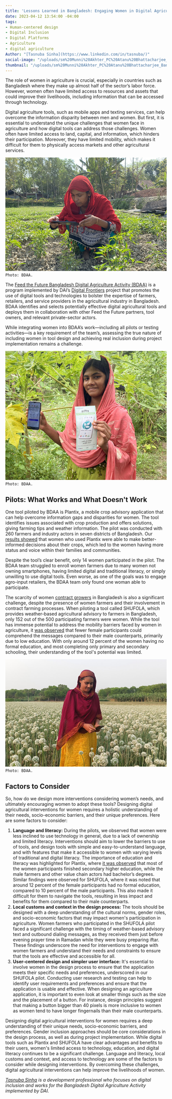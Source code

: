 ```yaml
---
title: 'Lessons Learned in Bangladesh: Engaging Women in Digital Agriculture Tools'
date: 2023-04-12 13:54:00 -04:00
tags:
- Human-centered design
- Digital Inclusion
- Digital Platforms
- Agriculture
- digital agriculture
Author: "[Tasnuba Sinha](https://www.linkedin.com/in/tasnuba/)"
social-image: "/uploads/sm%20Munni%20Akhter_PC%20Atanu%20Bhattacharjee_Bangladesh%20Digital%20Activity.jpg"
thumbnail: "/uploads/sm%20Munni%20Akhter_PC%20Atanu%20Bhattacharjee_Bangladesh%20Digital%20Activity.jpg"
---
```


The role of women in agriculture is crucial, especially in countries such as Bangladesh where they make up almost half of the sector’s labor force. However, women often have limited access to resources and assets that could improve their livelihoods, including information that can be accessed through technology. 

Digital agriculture tools, such as mobile apps and texting services, can help overcome the information disparity between men and women. But first, it is essential to understand the unique challenges that women face in agriculture and how digital tools can address those challenges. Women often have limited access to land, capital, and information, which hinders their participation. Moreover, they have limited mobility, which makes it difficult for them to physically access markets and other agricultural services.

![Plantix_BNA_Patuakhali_Sador_Add On  Farmer_Ayesha Begum_16Mr22.jpeg](/uploads/Plantix_BNA_Patuakhali_Sador_Add%20On%20%20Farmer_Ayesha%20Begum_16Mr22.jpeg)`Photo: BDAA.`

<!--more-->

The [Feed the Future Bangladesh Digital Agriculture Activity (BDAA)](https://www.digitalfrontiersdai.com/thematic-areas/digital-agriculture/) is a program implemented by DAI’s [Digital Frontiers](https://www.dai.com/our-work/projects/worldwide-digital-frontiers-df) project that promotes the use of digital tools and technologies to bolster the expertise of farmers, retailers, and service providers in the agricultural industry in Bangladesh. BDAA identifies and selects potentially effective digital agricultural tools and deploys them in collaboration with other Feed the Future partners, tool owners, and relevant private-sector actors. 

While integrating women into BDAA’s work—including all pilots or testing activities—is a key requirement of the team’s, assessing the true nature of including women in tool design and achieving real inclusion during project implementation remains a challenge.

![Munni Akhter_PC Atanu Bhattacharjee_Bangladesh Digital Activity.jpg](/uploads/Munni%20Akhter_PC%20Atanu%20Bhattacharjee_Bangladesh%20Digital%20Activity.jpg)`Photo: BDAA.`

## Pilots: What Works and What Doesn't Work

One tool piloted by BDAA is Plantix, a mobile crop advisory application that can help overcome information gaps and disparities for women. The tool identifies issues associated with crop production and offers solutions, giving farming tips and weather information. The pilot was conducted with 260 farmers and industry actors in seven districts of Bangladesh. Our [results showed](https://www.digitalfrontiersdai.com/resources/feed-the-future-bangladesh-digital-agriculture-activity-plantix-pilot-end-line-assessment-report/) that women who used Plantix were able to make better-informed decisions about their crops, which led to the women having more status and voice within their families and communities.

Despite the tool’s clear benefit, only 14 women participated in the pilot. The BDAA team struggled to enroll women farmers due to many women not owning smartphones, having limited digital and traditional literacy, or simply unwilling to use digital tools. Even worse, as one of the goals was to engage agro-input retailers, the BDAA team only found one woman able to participate. 

The scarcity of women [contract growers](https://www.fao.org/3/y0937e/y0937e02.htm#:~:text=Contract%20farming%20can%20be%20defined,agreements%2C%20frequently%20at%20predetermined%20prices.) in Bangladesh is also a significant challenge, despite the presence of women farmers and their involvement in contract farming processes. When piloting a tool called SHUFOLA, which provides weather-based agricultural advisory to farmers in Bangladesh, only 152 out of the 500 participating farmers were women. While the tool has immense potential to address the mobility barriers faced by women in agriculture, it [was observed](https://www.digitalfrontiersdai.com/resources/feed-the-future-bangladesh-digital-agriculture-activity-shufola-pilot-end-line-assessment-report/) that fewer female participants could comprehend the messages compared to their male counterparts, primarily due to low education. With only around 12 percent of the women having no formal education, and most completing only primary and secondary schooling, their understanding of the tool's potential was limited.

![Plantix_SDC_Faridpur_Sadar_Ambikapur_Gyindia_Farmer_21 Mr 22 .jpg](/uploads/Plantix_SDC_Faridpur_Sadar_Ambikapur_Gyindia_Farmer_21%20Mr%2022%20.jpg)`Photo: BDAA.`

## Factors to Consider

So, how do we design more interventions considering women’s needs, and ultimately encouraging women to adopt these tools? Designing digital agricultural interventions for women requires a holistic understanding of their needs, socio-economic barriers, and their unique preferences. Here are some factors to consider:

1. **Language and literacy:** During the pilots, we observed that women were less inclined to use technology in general, due to a lack of ownership and limited literacy. Interventions should aim to lower the barriers to use of tools, and design tools with simple and easy-to-understand language, and with features that make it accessible to women with varying levels of traditional and digital literacy. The importance of education and literacy was highlighted for Plantix, where [it was observed](https://www.digitalfrontiersdai.com/resources/feed-the-future-bangladesh-digital-agriculture-activity-plantix-pilot-end-line-assessment-report/) that most of the women participants finished secondary higher education, while the male farmers and other value chain actors had bachelor’s degrees. Similar findings were observed for SHUFOLA, where it was noted that around 12 percent of the female participants had no formal education, compared to 10 percent of the male participants. This also made it difficult for them to navigate the tools, resulting in less impact and benefits for them compared to their male counterparts. 
1. **Local customs and context in the design process:** The tools should be designed with a deep understanding of the cultural norms, gender roles, and socio-economic factors that may impact women's participation in agriculture. Women farmers who participated in the SHUFOLA pilot faced a significant challenge with the timing of weather-based advisory text and outbound dialing messages, as they received them just before evening prayer time in Ramadan while they were busy preparing iftar. These findings underscore the need for interventions to engage with women farmers and understand their needs and constraints to ensure that the tools are effective and accessible for all. 
1. **User-centered design and simpler user interface:** It's essential to involve women in the design process to ensure that the application meets their specific needs and preferences, underscored in our SHUFOLA pilot. Conducting user research and testing can help to identify user requirements and preferences and ensure that the application is usable and effective. When designing an agriculture application, it is important to even look at smaller things such as the size and the placement of a button. For instance, design principles suggest that making a button bigger than 40 pixels is more inclusive to women as women tend to have longer fingernails than their male counterparts. 

Designing digital agricultural interventions for women requires a deep understanding of their unique needs, socio-economic barriers, and preferences. Gender inclusion approaches should be core considerations in the design process, as well as during project implementation. While digital tools such as Plantix and SHUFOLA have clear advantages and benefits to their users, women's limited access to technology, education, and digital literacy continues to be a significant challenge. Language and literacy, local customs and context, and access to technology are some of the factors to consider while designing interventions. By overcoming these challenges, digital agricultural interventions can help improve the livelihoods of women.

*[Tasnuba Sinha](https://www.linkedin.com/in/tasnuba/) is a development professional who focuses on digital inclusion and works for the Bangladesh Digital Agriculture Activity implemented by DAI.*